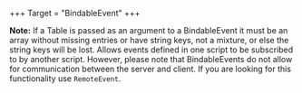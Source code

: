 +++
Target = "BindableEvent"
+++

**Note:** If a Table is passed as an argument to a BindableEvent it must be an array without missing entries or have string keys, not a mixture, or else the string keys will be lost. Allows events defined in one script to be subscribed to by another script. However, please note that BindableEvents do not allow for communication between the server and client. If you are looking for this functionality use `RemoteEvent`.